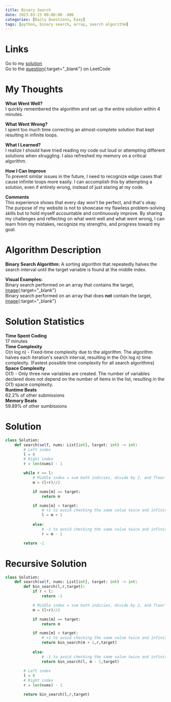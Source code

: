```yaml
---
title: Binary Search
date: 2023-03-23 00:00:00 -400
categories: [Daily Questions, Easy]
tags: [python, binary search, array, search algorithm]
---
```


# Links  

Go to my [solution](#solution)  
Go to the [question](https://leetcode.com/problems/binary-search/){:target="_blank"} on LeetCode  

# My Thoughts  

**What Went Well?**  
I quickly remembered the algorithm and set up the entire solution within 4 minutes.

**What Went Wrong?**  
I spent too much time correcting an almost-complete solution that kept resulting in infinite loops.

**What I Learned?**  
I realize I should have tried reading my code out loud or attempting different solutions when struggling.
I also refreshed my memory on a critical algorithm.

**How I Can Improve**  
To prevent similar issues in the future, I need to recognize edge cases that cause infinite loops more easily.
I can accomplish this by attempting a solution, even if entirely wrong, instead of just staring at my code. 

**Comments**  
This experience shows that every day won't be perfect, and that's okay.
The purpose of my website is not to showcase my flawless problem-solving skills but to hold myself accountable and continuously improve.
By sharing my challenges and reflecting on what went well and what went wrong, I can learn from my mistakes, recognize my strengths, and progress toward my goal.

# Algorithm Description

**Binary Search Algorithm:** A sorting algorithm that repeatedly halves the search interval until the target variable is found at the middle index.  

**Visual Examples:**  
Binary search performed on an array that contains the target, [image](https://ds1-iiith.vlabs.ac.in/exp/unsorted-arrays/binary-search/images/binary_search_stepwise.png){:target="_blank"}  
Binary search performed on an array that does **not** contain the target, [image](https://storage.googleapis.com/algodailyrandomassets/tutorials-optimized/binarySearch1.png){:target="_blank"}

# Solution Statistics  

**Time Spent Coding**  
17 minutes  
**Time Complexity**  
O(n log n) - Fixed-time complexity due to the algorithm. The algorithm halves each iteration's search interval, resulting in the O(n log n) time complexity. (Fastest possible time complexity for all search algorithms)  
**Space Complexity**  
O(1) - Only three new variables are created. The number of variables declared does not depend on the number of items in the list, resulting in the O(1) space complexity.  
**Runtime Beats**  
62.2% of other submissions  
**Memory Beats**  
59.89% of other sumbissions  

# Solution  

```python
class Solution:
    def search(self, nums: List[int], target: int) -> int:
        # Left index
        l = 0               
        # Right index
        r = len(nums) - 1   

        while r >= l:       
            # Middle index = sum both indicies, divide by 2, and floor the result
            m = (l+r)//2

            if nums[m] == target:
                return m

            if nums[m] < target:
                # +1 to avoid checking the same value twice and infinite looping
                l = m + 1   
            
            else:
                # -1 to avoid checking the same value twice and infinite looping
                r = m - 1   

        return -1
```

# Recursive Solution  

```python
class Solution:
    def search(self, nums: List[int], target: int) -> int:
        def bin_search(l,r,target):
            if r < l:
                return -1       

            # Middle index = sum both indicies, divide by 2, and floor the result
            m = (l+r)//2    

            if nums[m] == target:
                return m

            if nums[m] < target:
                # +1 to avoid checking the same value twice and infinite looping
                return bin_search(m + 1,r,target)   
            
            else:
                # -1 to avoid checking the same value twice and infinite looping
                return bin_search(l, m - 1,target)   
                
        # Left index
        l = 0        
        # Right index       
        r = len(nums) - 1   

        return bin_search(l,r,target)
```
